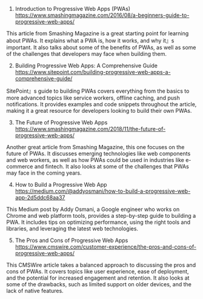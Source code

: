 

1. Introduction to Progressive Web Apps (PWAs)
https://www.smashingmagazine.com/2016/08/a-beginners-guide-to-progressive-web-apps/

This article from Smashing Magazine is a great starting point for learning about PWAs. It explains what a PWA is, how it works, and why it』s important. It also talks about some of the benefits of PWAs, as well as some of the challenges that developers may face when building them.

2. Building Progressive Web Apps: A Comprehensive Guide
https://www.sitepoint.com/building-progressive-web-apps-a-comprehensive-guide/

SitePoint』s guide to building PWAs covers everything from the basics to more advanced topics like service workers, offline caching, and push notifications. It provides examples and code snippets throughout the article, making it a great resource for developers looking to build their own PWAs.

3. The Future of Progressive Web Apps
https://www.smashingmagazine.com/2018/11/the-future-of-progressive-web-apps/

Another great article from Smashing Magazine, this one focuses on the future of PWAs. It discusses emerging technologies like web components and web workers, as well as how PWAs could be used in industries like e-commerce and fintech. It also looks at some of the challenges that PWAs may face in the coming years.

4. How to Build a Progressive Web App
https://medium.com/@addyosmani/how-to-build-a-progressive-web-app-2d5ddc68aa37

This Medium post by Addy Osmani, a Google engineer who works on Chrome and web platform tools, provides a step-by-step guide to building a PWA. It includes tips on optimizing performance, using the right tools and libraries, and leveraging the latest web technologies.

5. The Pros and Cons of Progressive Web Apps
https://www.cmswire.com/customer-experience/the-pros-and-cons-of-progressive-web-apps/

This CMSWire article takes a balanced approach to discussing the pros and cons of PWAs. It covers topics like user experience, ease of deployment, and the potential for increased engagement and retention. It also looks at some of the drawbacks, such as limited support on older devices, and the lack of native features.